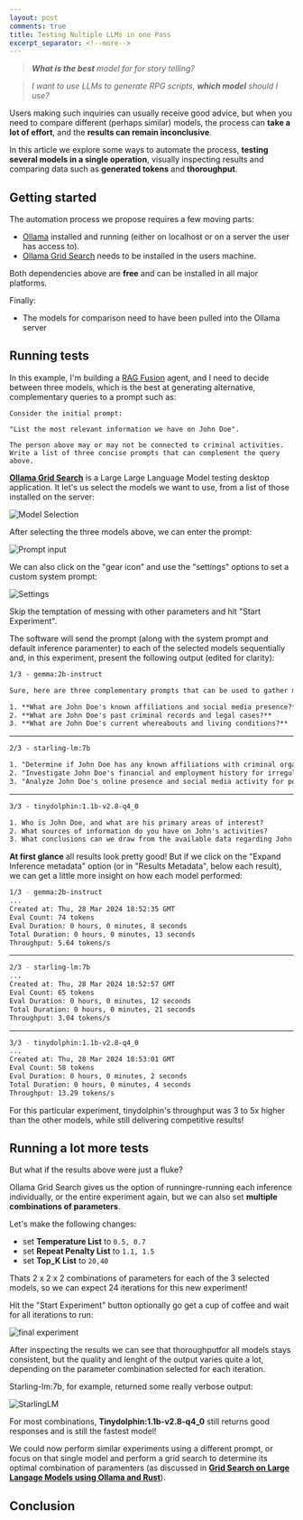 ```yaml
---
layout: post
comments: true
title: Testing Nultiple LLMs in one Pass
excerpt_separator: <!--more-->
---
```


> _**What is the best** model for for story telling?_

> _I want to use LLMs to generate RPG scripts, **which model** should I use?_

Users making such inquiries can usually receive good advice, but when you need to compare different (perhaps similar) models, the process can **take a lot of effort**, and the **results can remain inconclusive**.

In this article we explore some ways to automate the process, **testing several models in a single operation**, visually inspecting results and comparing data such as **generated tokens** and **thoroughput**.

<!--more-->

## Getting started

The automation process we propose requires a few moving parts:

- [Ollama](https://ollama.com/) installed and running (either on localhost or on a server the user has access to).
- [Ollama Grid Search](https://github.com/dezoito/ollama-grid-search) needs to be installed in the users machine.

Both dependencies above are **free** and can be installed in all major platforms.

Finally:

- The models for comparison need to have been pulled into the Ollama server

## Running tests

In this example, I'm building a [RAG Fusion](https://arxiv.org/abs/2402.03367) agent, and I need to decide between three models, which is the best at generating alternative, complementary queries to a prompt such as:

```
Consider the initial prompt:

"List the most relevant information we have on John Doe".

The person above may or may not be connected to criminal activities.
Write a list of three concise prompts that can complement the query above.

```

**[Ollama Grid Search](https://github.com/dezoito/ollama-grid-search)** is a Large Large Language Model testing desktop application. It let's us select the models we want to use, from a list of those installed on the server:

![Model Selection](https://raw.githubusercontent.com/dezoito/dezoito.github.io/master/public/images/ogs-model-selector.png)

After selecting the three models above, we can enter the prompt:

![Prompt input](https://raw.githubusercontent.com/dezoito/dezoito.github.io/master/public/images/ogs-prompt.png)

We can also click on the "gear icon" and use the "settings" options to set a custom system prompt:

![Settings](https://raw.githubusercontent.com/dezoito/dezoito.github.io/master/public/images/ogs-settings.png)

Skip the temptation of messing with other parameters and hit "Start Experiment".

The software will send the prompt (along with the system prompt and default inference paramenter) to each of the selected models sequentially and, in this experiment, present the following output (edited for clarity):

```txt
1/3 - gemma:2b-instruct

Sure, here are three complementary prompts that can be used to gather more relevant information about John Doe:

1. **What are John Doe's known affiliations and social media presence?**
2. **What are John Doe's past criminal records and legal cases?**
3. **What are John Doe's current whereabouts and living conditions?**

```

---

```txt
2/3 - starling-lm:7b

1. "Determine if John Doe has any known affiliations with criminal organizations."
2. "Investigate John Doe's financial and employment history for irregularities."
3. "Analyze John Doe's online presence and social media activity for potential threats or suspicious behavior."<|end_of_turn|>


```

---

```txt
3/3 - tinydolphin:1.1b-v2.8-q4_0

1. Who is John Doe, and what are his primary areas of interest?
2. What sources of information do you have on John's activities?
3. What conclusions can we draw from the available data regarding John's involvement in criminal activities?<|im_end|>

```

**At first glance** all results look pretty good! But if we click on the "Expand Inference metadata" option (or in "Results Metadata", below each result), we can get a little more insight on how each model performed:

```sh
1/3 - gemma:2b-instruct
...
Created at: Thu, 28 Mar 2024 18:52:35 GMT
Eval Count: 74 tokens
Eval Duration: 0 hours, 0 minutes, 8 seconds
Total Duration: 0 hours, 0 minutes, 13 seconds
Throughput: 5.64 tokens/s

```

---

```sh
2/3 - starling-lm:7b
...
Created at: Thu, 28 Mar 2024 18:52:57 GMT
Eval Count: 65 tokens
Eval Duration: 0 hours, 0 minutes, 12 seconds
Total Duration: 0 hours, 0 minutes, 21 seconds
Throughput: 3.04 tokens/s

```

---

```sh
3/3 - tinydolphin:1.1b-v2.8-q4_0
...
Created at: Thu, 28 Mar 2024 18:53:01 GMT
Eval Count: 58 tokens
Eval Duration: 0 hours, 0 minutes, 2 seconds
Total Duration: 0 hours, 0 minutes, 4 seconds
Throughput: 13.29 tokens/s

```

For this particular experiment, tinydolphin's throughput was 3 to 5x higher than the other models, while still delivering competitive results!

## Running a lot more tests

But what if the results above were just a fluke?

Ollama Grid Search gives us the option of runningre-running each inference individually, or the entire experiment again, but we can also set **multiple combinations of parameters**.

Let's make the following changes:

- set **Temperature List** to `0.5, 0.7`
- set **Repeat Penalty List** to `1.1, 1.5`
- set **Top_K List** to `20,40`

Thats 2 x 2 x 2 combinations of parameters for each of the 3 selected models, so we can expect 24 iterations for this new experiment!

Hit the "Start Experiment" button optionally go get a cup of coffee and wait for all iterations to run:

![final experiment](https://raw.githubusercontent.com/dezoito/dezoito.github.io/master/public/images/ogs-experiment.png)

After inspecting the results we can see that thoroughputfor all models stays consistent, but the quality and lenght of the output varies quite a lot, depending on the parameter combination selected for each iteration.

Starling-lm:7b, for example, returned some really verbose output:

![StarlingLM](https://raw.githubusercontent.com/dezoito/dezoito.github.io/master/public/images/ogs-starling.png)

For most combinations, **Tinydolphin:1.1b-v2.8-q4_0** still returns good responses and is still the fastest model!

We could now perform similar experiments using a different prompt, or focus on that single model and perform a grid search to determine its optimal combination of paramenters (as discussed in **[Grid Search on Large Langage Models using Ollama and Rust](https://dezoito.github.io/2023/12/27/rust-ollama-grid-search.html)**).

## Conclusion

```

```
